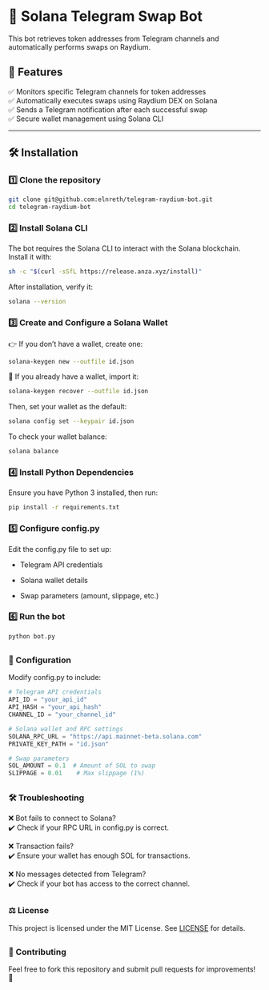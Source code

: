 # 🦾 Solana Telegram Swap Bot

This bot retrieves token addresses from Telegram channels and automatically performs swaps on Raydium.

## 🚀 Features
✅ Monitors specific Telegram channels for token addresses  
✅ Automatically executes swaps using Raydium DEX on Solana  
✅ Sends a Telegram notification after each successful swap  
✅ Secure wallet management using Solana CLI  

---

## 🛠️ Installation

### **1️⃣ Clone the repository**
```sh
git clone git@github.com:elnreth/telegram-raydium-bot.git
cd telegram-raydium-bot
```

### **2️⃣ Install Solana CLI**
The bot requires the Solana CLI to interact with the Solana blockchain.
Install it with:
```sh
sh -c "$(curl -sSfL https://release.anza.xyz/install)"
```
After installation, verify it:
```sh
solana --version
```

### **3️⃣ Create and Configure a Solana Wallet**
👉 If you don’t have a wallet, create one:
```sh
solana-keygen new --outfile id.json
```
🔄 If you already have a wallet, import it:
```sh
solana-keygen recover --outfile id.json
```
Then, set your wallet as the default:
```sh
solana config set --keypair id.json
```
To check your wallet balance:
```sh
solana balance
```

### **4️⃣ Install Python Dependencies**
Ensure you have Python 3 installed, then run:
```sh
pip install -r requirements.txt
```

### **5️⃣ Configure config.py**
Edit the config.py file to set up:

- Telegram API credentials

- Solana wallet details

- Swap parameters (amount, slippage, etc.)

### **6️⃣ Run the bot**
```sh
python bot.py
```

##

### 📝 Configuration
Modify config.py to include:
```python
# Telegram API credentials
API_ID = "your_api_id"
API_HASH = "your_api_hash"
CHANNEL_ID = "your_channel_id"

# Solana wallet and RPC settings
SOLANA_RPC_URL = "https://api.mainnet-beta.solana.com"
PRIVATE_KEY_PATH = "id.json"

# Swap parameters
SOL_AMOUNT = 0.1  # Amount of SOL to swap
SLIPPAGE = 0.01    # Max slippage (1%)
```

##

### 🛠️ Troubleshooting
❌ Bot fails to connect to Solana?\
✔️ Check if your RPC URL in config.py is correct.

❌ Transaction fails?\
✔️ Ensure your wallet has enough SOL for transactions.

❌ No messages detected from Telegram?\
✔️ Check if your bot has access to the correct channel.

##

### ⚖️ License
This project is licensed under the MIT License. See [LICENSE](LICENSE) for details.

##

### 🌟 Contributing
Feel free to fork this repository and submit pull requests for improvements! 🎉